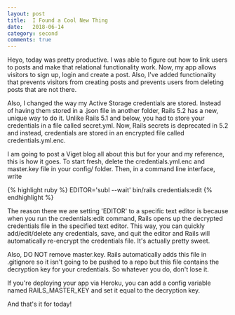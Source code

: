 ```yaml
---
layout: post
title:  I Found a Cool New Thing
date:   2018-06-14
category: second
comments: true
---
```


Heyo, today was pretty productive. I was able to figure out how to link users to posts and make that relational functionality work. Now, my app allows visitors to sign up, login and create a post. Also, I've added functionality that prevents visitors from creating posts and prevents users from deleting posts that are not there. 

Also, I changed the way my Active Storage credentials are stored. Instead of having them stored in a .json file in another folder, Rails 5.2 has a new, unique way to do it. Unlike Rails 5.1 and below, you had to store your credentials in a file called secret.yml. Now, Rails secrets is deprecated in 5.2 and instead, credentials are stored in an encrypted file called credentials.yml.enc. 

I am going to post a Viget blog all about this but for your and my reference, this is how it goes. To start fresh, delete the credentials.yml.enc and master.key file in your config/ folder. Then, in a command line interface, write

{% highlight ruby %}
EDITOR='subl --wait' bin/rails credentials:edit
{% endhighlight %}

The reason there we are setting 'EDITOR' to a specific text editor is because when you run the credentials:edit command, Rails opens up the decrypted credentials file in the specified text editor. This way, you can quickly add/edit/delete any credentials, save, and quit the editor and Rails will automatically re-encrypt the credentials file. It's actually pretty sweet. 

Also, DO NOT remove master.key. Rails automatically adds this file in .gitignore so it isn't going to be pushed to a repo but this file contains the decryption key for your credentials. So whatever you do, don't lose it. 

If you're deploying your app via Heroku, you can add a config variable named RAILS_MASTER_KEY and set it equal to the decryption key. 

And that's it for today!